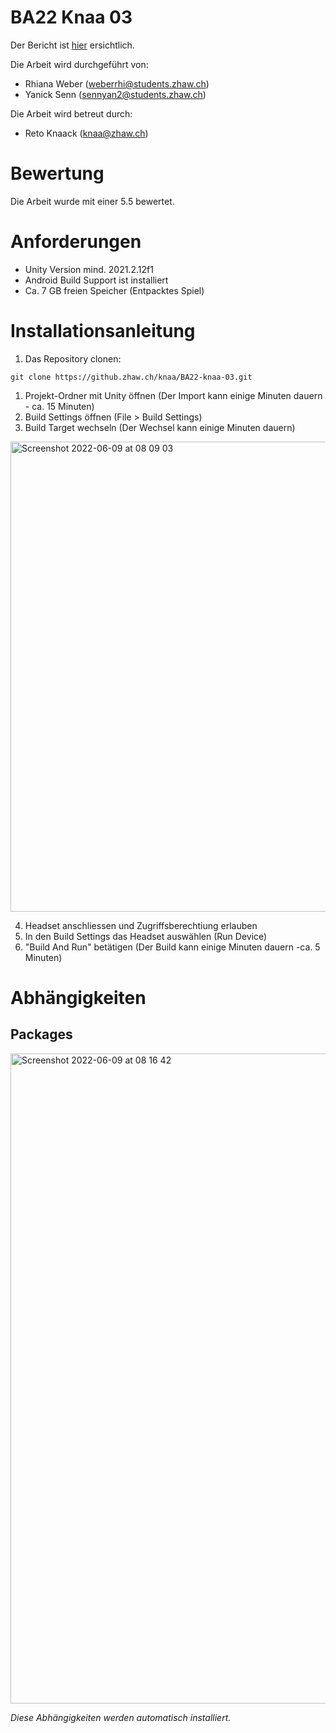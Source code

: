 # BA22 Knaa 03

Der Bericht ist [hier](https://github.com/yanicksenn/BA22-knaa-03-Bericht/blob/master/BA22-knaa-03-sennyan2-weberrhi.pdf) ersichtlich.

Die Arbeit wird durchgeführt von:
- Rhiana Weber (weberrhi@students.zhaw.ch)
- Yanick Senn (sennyan2@students.zhaw.ch)

Die Arbeit wird betreut durch:
- Reto Knaack (knaa@zhaw.ch)

# Bewertung

Die Arbeit wurde mit einer 5.5 bewertet.

# Anforderungen

- Unity Version mind. 2021.2.12f1
- Android Build Support ist installiert
- Ca. 7 GB freien Speicher (Entpacktes Spiel)

# Installationsanleitung

1. Das Repository clonen:
  ```
  git clone https://github.zhaw.ch/knaa/BA22-knaa-03.git
  ```
1. Projekt-Ordner mit Unity öffnen (Der Import kann einige Minuten dauern - ca. 15 Minuten)
2. Build Settings öffnen (File > Build Settings)
3. Build Target wechseln (Der Wechsel kann einige Minuten dauern)
  <img width="752" alt="Screenshot 2022-06-09 at 08 09 03" src="https://github.zhaw.ch/storage/user/2260/files/e89cd10b-adfe-4c9e-a5c1-a18c838520f4">
  
4. Headset anschliessen und Zugriffsberechtiung erlauben
5. In den Build Settings das Headset auswählen (Run Device)
6. "Build And Run" betätigen (Der Build kann einige Minuten dauern -ca. 5 Minuten)

# Abhängigkeiten

## Packages
<img width="1040" alt="Screenshot 2022-06-09 at 08 16 42" src="https://github.zhaw.ch/storage/user/2260/files/3f25b299-3bd3-4e82-a85f-375c6ff93c04">

_Diese Abhängigkeiten werden automatisch installiert._


